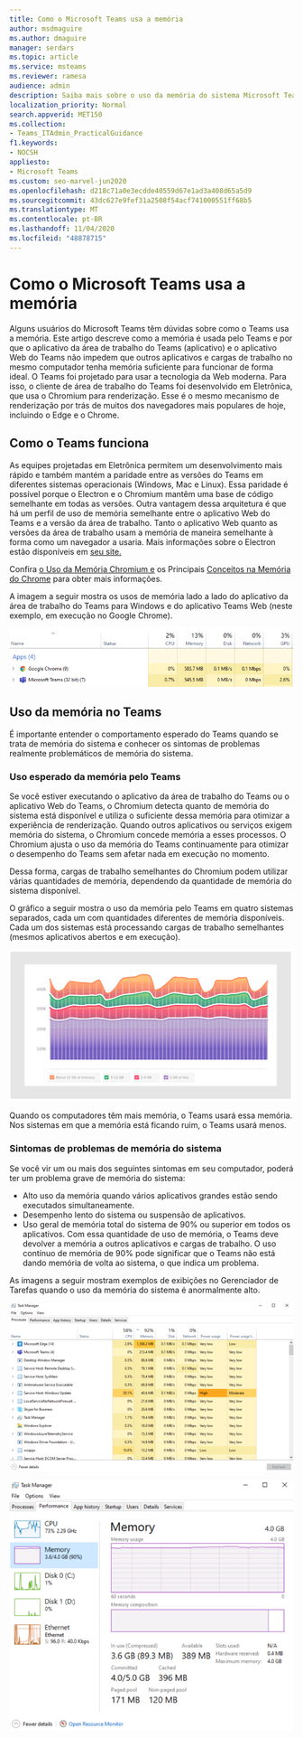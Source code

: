 ```yaml
---
title: Como o Microsoft Teams usa a memória
author: msdmaguire
ms.author: dmaguire
manager: serdars
ms.topic: article
ms.service: msteams
ms.reviewer: ramesa
audience: admin
description: Saiba mais sobre o uso da memória do sistema Microsoft Teams e por que o uso da memória é o mesmo entre o aplicativo da área de trabalho e o aplicativo Web.
localization_priority: Normal
search.appverid: MET150
ms.collection:
- Teams_ITAdmin_PracticalGuidance
f1.keywords:
- NOCSH
appliesto:
- Microsoft Teams
ms.custom: seo-marvel-jun2020
ms.openlocfilehash: d218c71a0e3ecdde40559d67e1ad3a408d65a5d9
ms.sourcegitcommit: 43dc627e9fef31a2508f54acf741000551ff68b5
ms.translationtype: MT
ms.contentlocale: pt-BR
ms.lasthandoff: 11/04/2020
ms.locfileid: "48878715"
---
```

# <a name="how-microsoft-teams-uses-memory"></a>Como o Microsoft Teams usa a memória

Alguns usuários do Microsoft Teams têm dúvidas sobre como o Teams usa a memória. Este artigo descreve como a memória é usada pelo Teams e por que o aplicativo da área de trabalho do Teams (aplicativo) e o aplicativo Web do Teams não impedem que outros aplicativos e cargas de trabalho no mesmo computador tenha memória suficiente para funcionar de forma ideal. O Teams foi projetado para usar a tecnologia da Web moderna. Para isso, o cliente de área de trabalho do Teams foi desenvolvido em Eletrônica, que usa o Chromium para renderização. Esse é o mesmo mecanismo de renderização por trás de muitos dos navegadores mais populares de hoje, incluindo o Edge e o Chrome.

## <a name="how-teams-works"></a>Como o Teams funciona

As equipes projetadas em Eletrônica permitem um desenvolvimento mais rápido e também mantém a paridade entre as versões do Teams em diferentes sistemas operacionais (Windows, Mac e Linux). Essa paridade é possível porque o Electron e o Chromium mantêm uma base de código semelhante em todas as versões. Outra vantagem dessa arquitetura é que há um perfil de uso de memória semelhante entre o aplicativo Web do Teams e a versão da área de trabalho. Tanto o aplicativo Web quanto as versões da área de trabalho usam a memória de maneira semelhante à forma como um navegador a usaria. Mais informações sobre o Electron estão disponíveis em [seu site.](https://electronjs.org/)

Confira [o Uso da Memória Chromium e](https://www.chromium.org/developers/memory-usage-backgrounder) os Principais [Conceitos na Memória do Chrome](https://chromium.googlesource.com/chromium/src.git/+/master/docs/memory/key_concepts.md) para obter mais informações.

A imagem a seguir mostra os usos de memória lado a lado do aplicativo da área de trabalho do Teams para Windows e do aplicativo Teams Web (neste exemplo, em execução no Google Chrome).

![Uso da memória do Teams para o aplicativo da área de trabalho e o aplicativo Web](media/teams-memory-clientweb.png)

## <a name="memory-usage-in-teams"></a>Uso da memória no Teams

É importante entender  o comportamento esperado do Teams quando se trata de memória do sistema e conhecer os sintomas de problemas realmente problemáticos de memória do sistema.

### <a name="expected-memory-usage-by-teams"></a>Uso esperado da memória pelo Teams

Se você estiver executando o aplicativo da área de trabalho do Teams ou o aplicativo Web do Teams, o Chromium detecta quanto de memória do sistema está disponível e utiliza o suficiente dessa memória para otimizar a experiência de renderização. Quando outros aplicativos ou serviços exigem memória do sistema, o Chromium concede memória a esses processos. O Chromium ajusta o uso da memória do Teams continuamente para otimizar o desempenho do Teams sem afetar nada em execução no momento.

Dessa forma, cargas de trabalho semelhantes do Chromium podem utilizar várias quantidades de memória, dependendo da quantidade de memória do sistema disponível.

O gráfico a seguir mostra o uso da memória pelo Teams em quatro sistemas separados, cada um com quantidades diferentes de memória disponíveis. Cada um dos sistemas está processando cargas de trabalho semelhantes (mesmos aplicativos abertos e em execução).

![Uso da memória do Teams em diferentes sistemas](media/teams-memory-usage.png)

Quando os computadores têm mais memória, o Teams usará essa memória. Nos sistemas em que a memória está ficando ruim, o Teams usará menos.

### <a name="symptoms-of-system-memory-issues"></a>Sintomas de problemas de memória do sistema

Se você vir um ou mais dos seguintes sintomas em seu computador, poderá ter um problema grave de memória do sistema:

- Alto uso da memória quando vários aplicativos grandes estão sendo executados simultaneamente.
- Desempenho lento do sistema ou suspensão de aplicativos.
- Uso geral de memória total do sistema de 90% ou superior em todos os aplicativos. Com essa quantidade de uso de memória, o Teams deve devolver a memória a outros aplicativos e cargas de trabalho. O uso contínuo de memória de 90% pode significar que o Teams não está dando memória de volta ao sistema, o que indica um problema.

As imagens a seguir mostram exemplos de exibições no Gerenciador de Tarefas quando o uso da memória do sistema é anormalmente alto.

![Exibição de uso da memória do Teams no Gerenciador de Tarefas](media/teams-memory-high-mem-process-list.png)

![Gráfico de uso da memória do Teams no Gerenciador de Tarefas](media/teams-memory-high-mem-process-list2.png)
